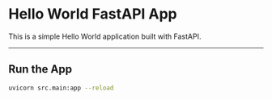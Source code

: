 # Hello World FastAPI App

This is a simple Hello World application built with FastAPI.

---

## Run the App
```bash
uvicorn src.main:app --reload

